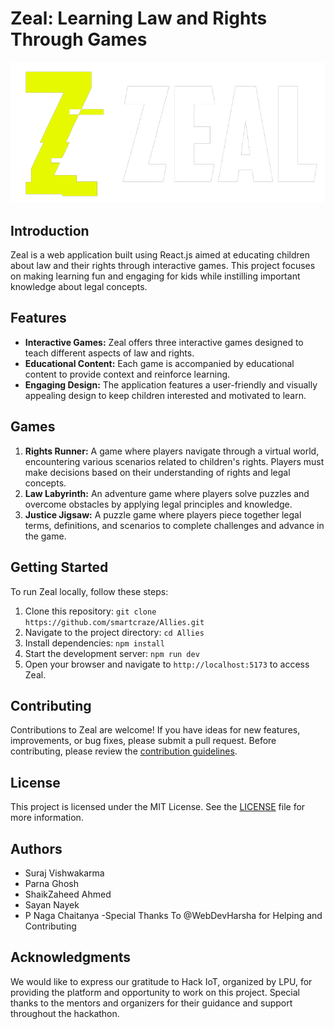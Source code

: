 # Zeal: Learning Law and Rights Through Games

![Zeal Logo](zeal.png)
## Introduction
Zeal is a web application built using React.js aimed at educating children about law and their rights through interactive games. This project focuses on making learning fun and engaging for kids while instilling important knowledge about legal concepts.

## Features
- **Interactive Games:** Zeal offers three interactive games designed to teach different aspects of law and rights.
- **Educational Content:** Each game is accompanied by educational content to provide context and reinforce learning.
- **Engaging Design:** The application features a user-friendly and visually appealing design to keep children interested and motivated to learn.

## Games
1. **Rights Runner:** A game where players navigate through a virtual world, encountering various scenarios related to children's rights. Players must make decisions based on their understanding of rights and legal concepts.
2. **Law Labyrinth:** An adventure game where players solve puzzles and overcome obstacles by applying legal principles and knowledge.
3. **Justice Jigsaw:** A puzzle game where players piece together legal terms, definitions, and scenarios to complete challenges and advance in the game.

## Getting Started
To run Zeal locally, follow these steps:

<!-- ![App Screenshot](https://via.placeholder.com/468x300?text=App+Screenshot+Here) -->
1. Clone this repository: `git clone https://github.com/smartcraze/Allies.git`
2. Navigate to the project directory: `cd Allies`
3. Install dependencies: `npm install`
4. Start the development server: `npm run dev`
5. Open your browser and navigate to `http://localhost:5173` to access Zeal.

## Contributing
Contributions to Zeal are welcome! If you have ideas for new features, improvements, or bug fixes, please submit a pull request. Before contributing, please review the [contribution guidelines](CONTRIBUTING.md).

## License
This project is licensed under the MIT License. See the [LICENSE](LICENSE) file for more information.

## Authors
- Suraj Vishwakarma
- Parna Ghosh
- ShaikZaheed Ahmed
- Sayan Nayek
- P Naga Chaitanya 
-Special Thanks To @WebDevHarsha for Helping and Contributing 
## Acknowledgments
We would like to express our gratitude to Hack IoT, organized by LPU, for providing the platform and opportunity to work on this project. Special thanks to the mentors and organizers for their guidance and support throughout the hackathon.
